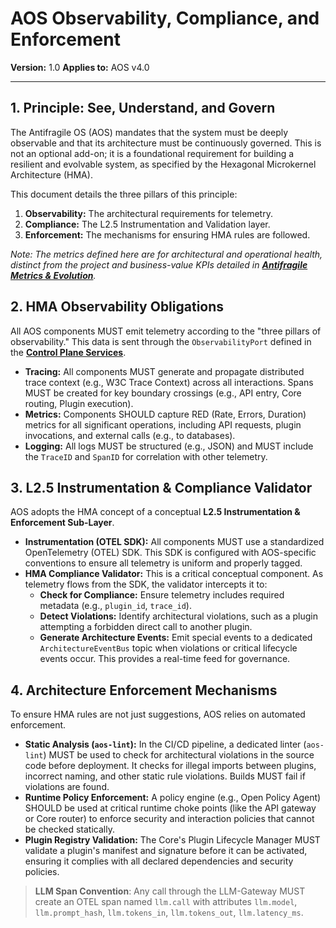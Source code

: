 # AOS Observability, Compliance, and Enforcement

**Version:** 1.0
**Applies to:** AOS v4.0

---

## 1. Principle: See, Understand, and Govern

The Antifragile OS (AOS) mandates that the system must be deeply observable and that its architecture must be continuously governed. This is not an optional add-on; it is a foundational requirement for building a resilient and evolvable system, as specified by the Hexagonal Microkernel Architecture (HMA).

This document details the three pillars of this principle:
1.  **Observability:** The architectural requirements for telemetry.
2.  **Compliance:** The L2.5 Instrumentation and Validation layer.
3.  **Enforcement:** The mechanisms for ensuring HMA rules are followed.

*Note: The metrics defined here are for architectural and operational health, distinct from the project and business-value KPIs detailed in **[Antifragile Metrics & Evolution](./05-metrics-and-evolution.md)**.*

## 2. HMA Observability Obligations

All AOS components MUST emit telemetry according to the "three pillars of observability." This data is sent through the `ObservabilityPort` defined in the **[Control Plane Services](./control-plane-services.md)**.

*   **Tracing:** All components MUST generate and propagate distributed trace context (e.g., W3C Trace Context) across all interactions. Spans MUST be created for key boundary crossings (e.g., API entry, Core routing, Plugin execution).
*   **Metrics:** Components SHOULD capture RED (Rate, Errors, Duration) metrics for all significant operations, including API requests, plugin invocations, and external calls (e.g., to databases).
*   **Logging:** All logs MUST be structured (e.g., JSON) and MUST include the `TraceID` and `SpanID` for correlation with other telemetry.

## 3. L2.5 Instrumentation & Compliance Validator

AOS adopts the HMA concept of a conceptual **L2.5 Instrumentation & Enforcement Sub-Layer**.

*   **Instrumentation (OTEL SDK):** All components MUST use a standardized OpenTelemetry (OTEL) SDK. This SDK is configured with AOS-specific conventions to ensure all telemetry is uniform and properly tagged.
*   **HMA Compliance Validator:** This is a critical conceptual component. As telemetry flows from the SDK, the validator intercepts it to:
    *   **Check for Compliance:** Ensure telemetry includes required metadata (e.g., `plugin_id`, `trace_id`).
    *   **Detect Violations:** Identify architectural violations, such as a plugin attempting a forbidden direct call to another plugin.
    *   **Generate Architecture Events:** Emit special events to a dedicated `ArchitectureEventBus` topic when violations or critical lifecycle events occur. This provides a real-time feed for governance.

## 4. Architecture Enforcement Mechanisms

To ensure HMA rules are not just suggestions, AOS relies on automated enforcement.

*   **Static Analysis (`aos-lint`):** In the CI/CD pipeline, a dedicated linter (`aos-lint`) MUST be used to check for architectural violations in the source code before deployment. It checks for illegal imports between plugins, incorrect naming, and other static rule violations. Builds MUST fail if violations are found.
*   **Runtime Policy Enforcement:** A policy engine (e.g., Open Policy Agent) SHOULD be used at critical runtime choke points (like the API gateway or Core router) to enforce security and interaction policies that cannot be checked statically.
*   **Plugin Registry Validation:** The Core's Plugin Lifecycle Manager MUST validate a plugin's manifest and signature before it can be activated, ensuring it complies with all declared dependencies and security policies. 

> **LLM Span Convention**: Any call through the LLM-Gateway MUST create an OTEL span named `llm.call` with attributes `llm.model`, `llm.prompt_hash`, `llm.tokens_in`, `llm.tokens_out`, `llm.latency_ms`. 